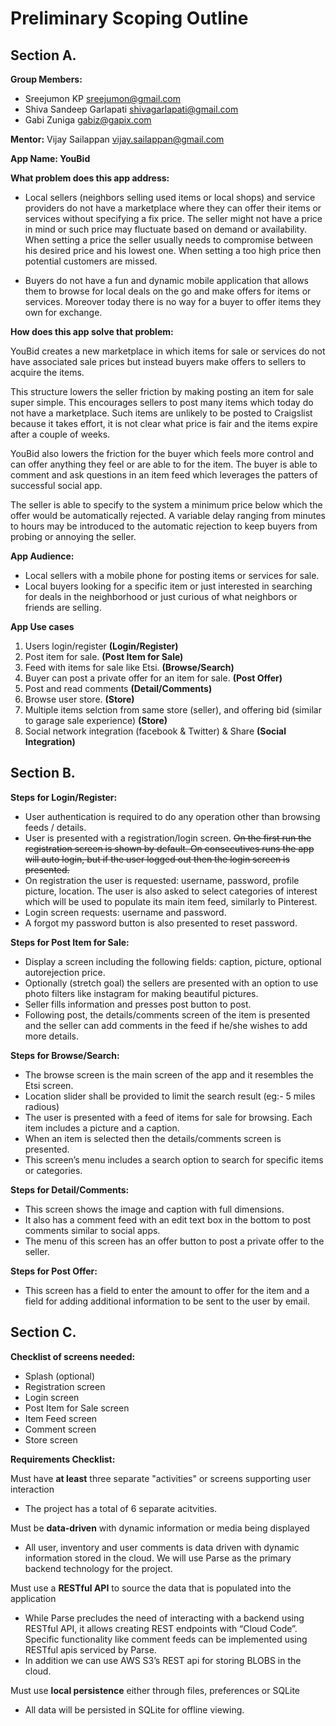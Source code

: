 # Preliminary Scoping Outline

## Section A.

**Group Members:**

* Sreejumon KP <sreejumon@gmail.com>
* Shiva Sandeep Garlapati <shivagarlapati@gmail.com>
* Gabi Zuniga <gabiz@gapix.com>

**Mentor:** Vijay Sailappan <vijay.sailappan@gmail.com>

**App Name: YouBid**

**What problem does this app address:**

* Local sellers (neighbors selling used items or local shops) and service providers do not have a marketplace where they can offer their items or services without specifying a fix price. The seller might not have a price in mind or such price may fluctuate based on demand or availability. When setting a price the seller usually needs to compromise between his desired price and his lowest one. When setting a too high price then potential customers are missed. 

* Buyers do not have a fun and dynamic mobile application that allows them to browse for local deals on the go and make offers for items or services. Moreover today there is no way for a buyer to offer items they own for exchange.

**How does this app solve that problem:**

YouBid creates a new marketplace in which items for sale or services do not have associated sale prices but instead buyers make offers to sellers to acquire the items.

This structure lowers the seller friction by making posting an item for sale super simple. This encourages sellers to post many items which today do not have a marketplace. Such items are unlikely to be posted to Craigslist because it takes effort, it is not clear what price is fair and the items expire after a couple of weeks.

YouBid also lowers the friction for the buyer which feels more control and can offer anything they feel or are able to for the item. The buyer is able to comment and ask questions in an item feed which leverages the patters of successful social app.

The seller is able to specify to the system a minimum price below which the offer would be automatically rejected. A variable delay ranging from minutes to hours may be introduced to the automatic rejection to keep buyers from probing or annoying the seller.


**App Audience:**

* Local sellers with a mobile phone for posting items or services for sale.
* Local buyers looking for a specific item or just interested in searching for deals in the neighborhood or just curious of what neighbors or friends are selling.


**App Use cases**

1. Users login/register **(Login/Register)**
2. Post item for sale. **(Post Item for Sale)**
3. Feed with items for sale like Etsi. **(Browse/Search)**
4. Buyer can post a private offer for an item for sale.  **(Post Offer)**
5. Post and read comments  **(Detail/Comments)**
6. Browse user store. **(Store)**
7. Multiple items selction from same store (seller), and offering bid (similar to garage sale experience) **(Store)**
8. Social network integration (facebook & Twitter) & Share **(Social Integration)**


## Section B.

**Steps for Login/Register:**
* User authentication is required to do any operation other than browsing feeds / details. 
* User is presented with a registration/login screen. ~~On the first run the registration screen is shown by default. On consecutives runs the app will auto login, but if the user logged out then the login screen is presented.~~
* On registration the user is requested: username, password, profile picture, location. The user is also asked to select categories of interest which will be used to populate its main item feed, similarly to Pinterest.
* Login screen requests: username and password.
* A forgot my password button is also presented to reset password.

**Steps for Post Item for Sale:**
* Display a screen including the following fields: caption, picture, optional autorejection price.
* Optionally (stretch goal) the sellers are presented with an option to use photo filters like instagram for making beautiful pictures.
* Seller fills information and presses post button to post.
* Following post, the details/comments screen of the item is presented and the seller can add comments in the feed if he/she wishes to add more details.

**Steps for Browse/Search:**
* The browse screen is the main screen of the app and it resembles the Etsi screen.
* Location slider shall be provided to limit the search result (eg:- 5 miles radious)
* The user is presented with a feed of items for sale for browsing. Each item includes a picture and a caption.
* When an item is selected then the details/comments screen is presented.
* This screen’s menu includes a search option to search for specific items or categories.

**Steps for Detail/Comments:**
* This screen shows the image and caption with full dimensions.
* It also has a comment feed with an edit text box in the bottom to post comments similar to social apps.
* The menu of this screen has an offer button to post a private offer to the seller.

**Steps for Post Offer:**
* This screen has a field to enter the amount to offer for the item and a field for adding additional information to be sent to the user by email.


## Section C.

**Checklist of screens needed:**

* Splash (optional)
* Registration screen
* Login screen
* Post Item for Sale screen
* Item Feed screen
* Comment screen
* Store screen


**Requirements Checklist:**

Must have **at least** three separate "activities" or screens supporting user interaction

* The project has a total of 6 separate acitvities.

Must be **data-driven** with dynamic information or media being displayed

* All user, inventory and user comments is data driven with dynamic information stored in the cloud. We will use Parse as the primary backend technology for the project.

Must use a **RESTful API** to source the data that is populated into the application

* While Parse precludes the need of interacting with a backend using RESTful API, it allows creating REST endpoints with 
“Cloud Code”. Specific functionality like comment feeds can be implemented using RESTful apis serviced by Parse. 
* In addition we can use AWS S3’s REST api for storing BLOBS in the cloud.

Must use **local persistence** either through files, preferences or SQLite

* All data will be persisted in SQLite for offline viewing.

